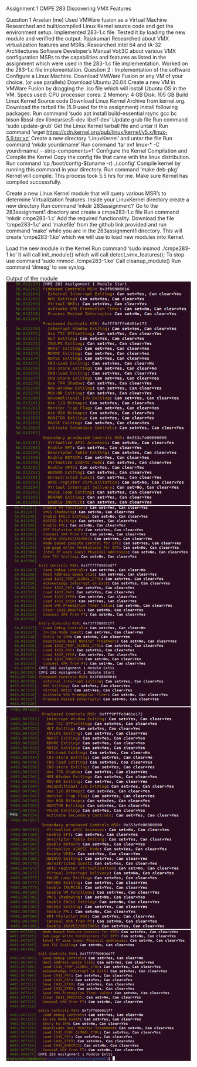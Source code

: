 Assignment 1
CMPE 283
Discovering VMX Features

Question 1
Arselan (me)
Used VMWare fusion as a Virtual Machine 
Researched and built/compiled Linux Kernel source code and got the environment setup. 
Implemented 283-1.c file. 
Tested it by loading the new module and verified the output.
Rajakumari
Researched about VMX virtualization features and MSRs. 
Researched Intel 64 and IA-32 Architectures Software Developer’s Manual Vol:3C about various VMX configuration MSRs to the capabilities and features as listed in the assignment which were used in the 283-1.c file implementation. 
Worked on the 283-1.c file implementation. 
Question 2 : Implementation of the software
Configure a Linux Machine. 
Download VMWare Fusion or any VM of your choice. (or use parallels) 
Download Ubuntu 20.04
Create a new VM in VMWare Fusion by dragging the .iso file which will install Ubuntu OS in the VM.
Specs used: 
CPU processor cores: 2
Memory: 4 GB
Disk: 105 GB
Build Linux Kernel Source code
Download Linux Kernel Archive from kernel.org. 
Download the tarball file (5.9 used for this assignment)
Install following packages:
Run command ‘sudo apt install build-essential rsync gcc bc bison libssl-dev libncurses5-dev libelf-dev’
Update grub file 
Run command ‘sudo update-grub’
Get the Linux Kernel tarball file and untar it
Run command ‘wget https://cdn.kernel.org/pub/linux/kernel/v5.x/linux-5.9.tar.xz’
Create a new directory ‘LinuxKernel’ and untar the file
Run command ‘mkdir yourdirname’
Run command ‘tar xvf linux-* -C yourdirname/ --strip-components=1’
Configure the Kernel Compilation and Compile the Kernel
Copy the config file that came with the linux distribution. 
Run command ‘cp /boot/config-$(uname -r) ./.config’
Compile kernel by running this command in your directory.
Run command ‘make deb-pkg’
Kernel will compile. This process took 5.5 hrs for me. 
Make sure Kernel has compiled successfully. 


Create a new Linux Kernel module that will query various MSR’s to determine Virtualization features. 
Inside your LinuxKernel directory create a new directory
Run command ‘mkdir 283assignment1’
Go to the 283assignment1 directory and create a cmpe283-1.c file
Run command ‘mkdir cmpe283-1.c’
Add the required functionality. 
Download the file ‘cmpe283-1.c’ and ‘makefile’ from the github link provided and run command ‘make’ while you are in the 283assignment1 directory. 
This will create ‘cmpe283-1.ko’ which we will use to load new modules into Kernel.


Load the new module in the Kernel
Run command ‘sudo insmod ./cmpe283-1.ko’
It will call init_module() which will call detect_vmx_features();
To stop use command ‘sudo rmmod ./cmpe283-1.ko’
Call cleanup_module()
Run command ‘dmesg’ to see syslog. 








Output of the module
![Screenshot](1.png)
![Screenshot](2.png)
![Screenshot](3.png)
![Screenshot](4.png)






